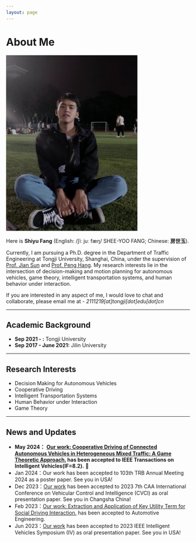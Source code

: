 ```yaml
---
layout: page
---
```


# About Me

<img src="/images/shiyufang.jpg" class="floatpic" width="360" height="480">

Here is **Shiyu Fang** (English: /ʃiː juː fæŋ/ SHEE-YOO FANG; Chinese: **房世玉**).

Currently, I am pursuing a Ph.D. degree in the Department of Traffic Engineering at Tongji University, Shanghai, China, under the supervision of [Prof. Jian Sun](https://www.researchgate.net/profile/Jian-Sun-56) and [Prof. Peng Hang](https://www.researchgate.net/profile/Peng-Hang-3). My research interests lie in the intersection of decision-making and motion planning for autonomous vehicles, game theory, intelligent transportation systems, and human behavior under interaction.

If you are interested in any aspect of me, I would love to chat and collaborate, please email me at - *2111219[at]tongji[dot]edu[dot]cn*

---

## Academic Background

- **Sep 2021 - :** Tongji University 
- **Sep 2017 - June 2021:** Jilin University 

---

## Research Interests

- Decision Making for Autonomous Vehicles
- Cooperative Driving
- Intelligent Transportation Systems
- Human Behavior under Interaction
- Game Theory

---

## News and Updates
- **May 2024：** **[Our work: Cooperative Driving of Connected Autonomous Vehicles in Heterogeneous Mixed Traffic: A Game Theoretic Approach.](https://ieeexplore.ieee.org/document/10529605) has been accepted to IEEE Transactions on Intelligent Vehicles(IF=8.2).** 🎉
- Jan 2024：Our work has been accepted to 103th TRB Annual Meeting 2024 as a poster paper. See you in USA!
- Dec 2023：[Our work](https://ieeexplore.ieee.org/document/10397236) has been accepted to 2023 7th CAA International Conference on Vehicular Control and Intelligence (CVCI) as oral presentation paper. See you in Changsha China!
- Feb 2023：[Our work: Extraction and Application of Key Utility Term for Social Driving Interaction.](https://www.qichegongcheng.com/CN/10.19562/j.chinasae.qcgc.2024.02.005) has been accepted to Automotive Engineering.
- Jun 2023：[Our work](https://ieeexplore.ieee.org/document/10186564) has been accepted to 2023 IEEE Intelligent Vehicles Symposium (IV) as oral presentation paper. See you in USA!



